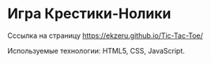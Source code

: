 # Игра Крестики-Нолики

Сссылка на страницу https://ekzeru.github.io/Tic-Tac-Toe/

Используемые технологии: HTML5, CSS, JavaScript.
